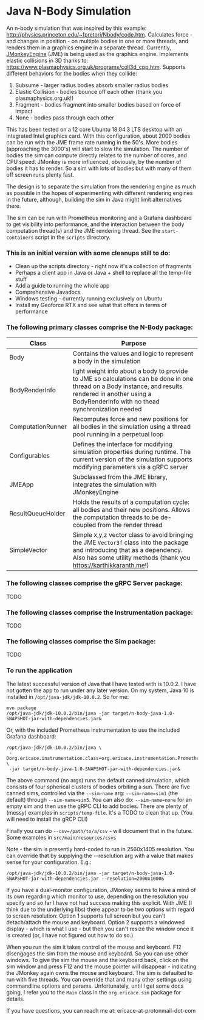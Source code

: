 # Java N-Body Simulation

An n-body simulation that was inspired by this example: <http://physics.princeton.edu/~fpretori/Nbody/code.htm>. Calculates force - and changes in position - on multiple bodies in one or more threads, and renders them in a graphics engine in a separate thread. Currently, [JMonkeyEngine](https://jmonkeyengine.org/) (JME) is being used as the graphics engine. Implements elastic collisions in 3D thanks to: https://www.plasmaphysics.org.uk/programs/coll3d_cpp.htm. Supports different behaviors for the bodies when they collide:
1. Subsume - larger radius bodies absorb smaller radius bodies
2. Elastic Collision - bodies bounce off each other (thank you plasmaphysics.org.uk!)
3. Fragment - bodies fragment into smaller bodies based on force of impact
4. None - bodies pass through each other

This has been tested on a 12 core Ubuntu 18.04.3 LTS desktop with an integrated Intel graphics card. With this configuration, about 2000 bodies can be run with the JME frame rate running in the 50's. More bodies (approaching the 3000's) will start to slow the simulation. The number of bodies the sim can compute directly relates to the number of cores, and CPU speed. JMonkey is more influenced, obviously, by the number of bodies it has to render. So a sim with lots of bodies but with many of them off screen runs plenty fast. 

The design is to separate the simulation from the rendering engine as much as possible in the hopes of experimenting with different rendering engines in the future, although, building the sim in Java might limit alternatives there.

The sim can be run with Prometheus monitoring and a Grafana dashboard to get visibility into performance, and the interaction between the body computation thread(s) and the JME rendering thread. See the `start-containers` script in the `scripts` directory.

### This is an initial version with some cleanups still to do: 

* Clean up the scripts directory - right now it's a collection of fragments
* Perhaps a client app in Java or Java + shell to replace all the temp-file stuff
* Add a guide to running the whole app
* Comprehensive Javadocs
* Windows testing - currently running exclusively on Ubuntu
* Install my Geoforce RTX and see what that offers in terms of performance

### The following primary classes comprise the N-Body package:

| Class | Purpose |
|-------|---------|
| Body | Contains the values and logic to represent a body in the simulation |
| BodyRenderInfo | light weight info about a body to provide to JME so calculations can be done in one thread on a Body instance, and results rendered in another using a BodyRenderInfo with no thead synchronization needed|
| ComputationRunner | Recomputes force and new positions for all bodies in the simulation using a thread pool running in a perpetual loop|
| Configurables | Defines the interface for modifying simulation properties during runtime. The current version of the simulation supports modifying parameters via a gRPC server|
| JMEApp | Subclassed from the JME library, integrates the simulation with JMonkeyEngine |
| ResultQueueHolder | Holds the results of a computation cycle: all bodies and their new positions. Allows the computation threads to be de-coupled from the render thread |
| SimpleVector | Simple x,y,z vector class to avoid bringing the JME `Vector3f` class into the package and introducing that as a dependency. Also has some utility methods (thank you https://karthikkaranth.me!)|

### The following classes comprise the gRPC Server package:

TODO

### The following classes comprise the Instrumentation package:

TODO

### The following classes comprise the Sim package:

TODO

### To run the application
The latest successful version of Java that I have tested with is 10.0.2. I have not gotten the app to run under any later version. On my system, Java 10 is installed in `/opt/java-jdk/jdk-10.0.2`. So for me:
```
mvn package
/opt/java-jdk/jdk-10.0.2/bin/java -jar target/n-body-java-1.0-SNAPSHOT-jar-with-dependencies.jar&
```
Or, with the included Prometheus instrumentation to use the included Grafana dashboard:
```
/opt/java-jdk/jdk-10.0.2/bin/java \
 -Dorg.ericace.instrumentation.class=org.ericace.instrumentation.PrometheusInstrumentation \
 -jar target/n-body-java-1.0-SNAPSHOT-jar-with-dependencies.jar&
```
The above command (no args) runs the default canned simulation, which consists of four spherical clusters of bodies orbiting a sun. There are five canned sims, controlled via the `--sim-name` arg: `--sim-name=sim1` (the default) through `--sim-name=sim5`. You can also do: `--sim-name=none` for an empty sim and then use the gRPC CLI to add bodies. There are plenty of (messy) examples in `scripts/temp-file`. It's a TODO to clean that up. (You will need to install the gRCP CLI)
 
 Finally you can do `--csv=/path/to/a/csv` - will document that in the future. Some examples in `src/main/resources/csvs`

Note - the sim is presently hard-coded to run in 2560x1405 resolution. You can override that by supplying the --resolution arg with a value that makes sense for your configuration. E.g.:
```
/opt/java-jdk/jdk-10.0.2/bin/java -jar target/n-body-java-1.0-SNAPSHOT-jar-with-dependencies.jar --resolution=2000x1000&
```
If you have a dual-monitor configuration, JMonkey seems to have a mind of its own regarding which monitor to use, depending on the resolution you specify and so far I have not had success making this explicit. With JME (I think due to the underlying libs) there appear to be two options with regard to screen resolution: Option 1 supports full screen but you can't detach/attach the mouse and keyboard. Option 2 supports a windowed display - which is what I use - but then you can't resize the window once it is created (or, I have not figured out how to do so.)

When you run the sim it takes control of the mouse and keyboard. F12 disengages the sim from the mouse and keyboard. So you can use other windows. To give the sim the mouse and the keyboard back, click on the sim window and press F12 and the mouse pointer will disappear - indicating the JMonkey again owns the mouse and keyboard. The sim is defaulted to run with five threads. You can override that and many other settings using commandline options and params. Unfortunately, until I get some docs going, I refer you to the `Main` class in the `org.ericace.sim` package for details.

If you have questions, you can reach me at: ericace-at-protonmail-dot-com
